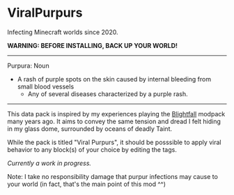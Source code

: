 # ViralPurpurs

Infecting Minecraft worlds since 2020.

**WARNING: BEFORE INSTALLING, BACK UP YOUR WORLD!**

---
Purpura: Noun  
  - A rash of purple spots on the skin caused by internal bleeding from small blood vessels
      - Any of several diseases characterized by a purple rash.
    
---

This data pack is inspired by my experiences playing the [Blightfall](https://www.technicpack.net/modpack/blightfall.592618) modpack many years ago. It aims to convey the same tension and dread I felt hiding in my glass dome, surrounded by oceans of deadly Taint.

While the pack is titled "Viral Purpurs", it should be posssible to apply viral behavior to any block(s) of your choice by editing the tags.

*Currently a work in progress.* 

Note: I take no responsibility damage that purpur infections may cause to your world (in fact, that's the main point of this mod ^^)
